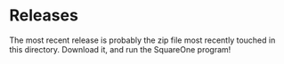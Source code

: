 # Releases

The most recent release is probably the zip file most recently touched in this directory. Download it, and run the SquareOne program!